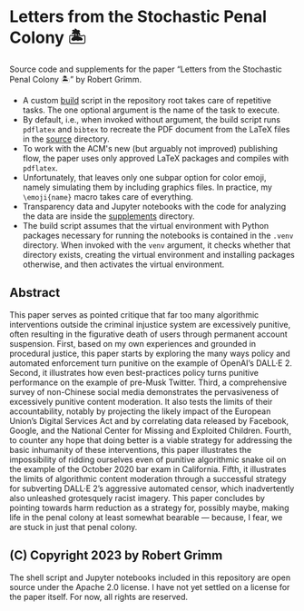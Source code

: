 # Letters from the Stochastic Penal Colony 🏝

Source code and supplements for the paper “Letters from the Stochastic Penal
Colony 🏝” by Robert Grimm.

  * A custom [build](build.sh) script in the repository root takes care of
    repetitive tasks. The one optional argument is the name of the task to
    execute.
  * By default, i.e., when invoked without argument, the build script runs
    `pdflatex` and `bibtex` to recreate the PDF document from the LaTeX files in
    the [source](source) directory.
  * To work with the ACM's new (but arguably not improved) publishing flow, the
    paper uses only approved LaTeX packages and compiles with `pdflatex`.
  * Unfortunately, that leaves only one subpar option for color emoji, namely
    simulating them by including graphics files. In practice, my `\emoji{name}`
    macro takes care of everything.
  * Transparency data and Jupyter notebooks with the code for analyzing the data
    are inside the [supplements](supplements) directory.
  * The build script assumes that the virtual environment with Python packages
    necessary for running the notebooks is contained in the `.venv` directory.
    When invoked with the `venv` argument, it checks whether that directory
    exists, creating the virtual environment and installing packages otherwise,
    and then activates the virtual environment.


## Abstract

This paper serves as pointed critique that far too many algorithmic
interventions outside the criminal injustice system are excessively punitive,
often resulting in the figurative death of users through permanent account
suspension. First, based on my own experiences and grounded in procedural
justice, this paper starts by exploring the many ways policy and automated
enforcement turn punitive on the example of OpenAI’s DALL·E 2. Second, it
illustrates how even best-practices policy turns punitive performance on the
example of pre-Musk Twitter. Third, a comprehensive survey of non-Chinese social
media demonstrates the pervasiveness of excessively punitive content moderation.
It also tests the limits of their accountability, notably by projecting the
likely impact of the European Union’s Digital Services Act and by correlating
data released by Facebook, Google, and the National Center for Missing and
Exploited Children. Fourth, to counter any hope that doing better is a viable
strategy for addressing the basic inhumanity of these interventions, this paper
illustrates the impossibility of ridding ourselves even of punitive algorithmic
snake oil on the example of the October 2020 bar exam in California. Fifth, it
illustrates the limits of algorithmic content moderation through a successful
strategy for subverting DALL·E 2’s aggressive automated censor, which
inadvertently also unleashed grotesquely racist imagery. This paper concludes by
pointing towards harm reduction as a strategy for, possibly maybe, making life
in the penal colony at least somewhat bearable — because, I fear, we are stuck
in just that penal colony.


## (C) Copyright 2023 by Robert Grimm

The shell script and Jupyter notebooks included in this repository are open
source under the Apache 2.0 license. I have not yet settled on a license for the
paper itself. For now, all rights are reserved.
